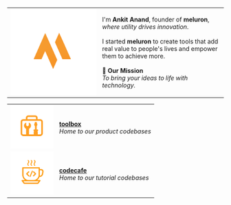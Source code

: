 <table>
  <tr>
    <td width="200" valign="middle">
      <a href="https://meluron.github.io" target="_blank">
        <img src="https://raw.githubusercontent.com/meluron/assets/refs/heads/main/logos/meluron/icon.png" width="250" alt="meluron logo" />
      </a>
    </td>
    <td valign="middle">
      I'm <strong>Ankit Anand</strong>, founder of <strong>meluron</strong>, <em>where utility drives innovation</em>.<br><br>
      I started <strong>meluron</strong> to create tools that add real value to people's lives and empower them to achieve more.<br><br>
      <strong>🎯 Our Mission</strong><br>
      <em>To bring your ideas to life with technology.</em>
    </td>
  </tr>
</table>

<table>
  <tr>
    <td width="100" align="center">
      <a href="https://www.github.com/meluron-toolbox" target="_blank">
        <img src="https://raw.githubusercontent.com/meluron/assets/refs/heads/main/logos/meluron-toolbox/icon.png" width="150" alt="toolbox" />
      </a>
    </td>
    <td>
      <a href="https://github.com/meluron-toolbox"><strong>toolbox</strong></a><br/>
      <em>Home to our product codebases</em>
    </td>
  </tr>
  <tr>
    <td width="100" align="center">
      <a href="https://www.github.com/meluron-codecafe" target="_blank">
        <img src="https://raw.githubusercontent.com/meluron/assets/refs/heads/main/logos/meluron-codecafe/icon.png" width="150" alt="codecafe" />
      </a>
    </td>
    <td>
      <a href="https://github.com/meluron-codecafe"><strong>codecafe</strong></a><br/>
      <em>Home to our tutorial codebases</em>
    </td>
  </tr>
</table>
